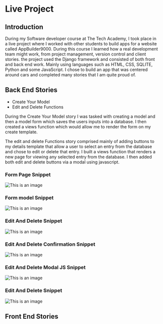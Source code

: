 # Live Project

## Introduction


During my Software developer course at The Tech Academy, I took place in a live project where I worked with other students to build apps for a website called AppBuilder9000.  During this course I learned how a real development team might work, from project management, version control and client stories. the project used the Django framework and consisted of both front and back end work.  Mainly using languages such as HTML, CSS, SQLITE, Python and some JavaScript.  I chose to build an app that was centered around cars and completed many stories that I am quite proud of.  



## Back End Stories

* Create Your Model
* Edit and Delete Functions

During the Create Your Model story I was tasked with creating a model and then a model form which saves the users inputs into a database.  I then created a views function which would allow me to render the form on my create template.

The edit and delete Functions story comprised mainly of adding buttons to my details template that allow a user to select an entry from the database and chose to edit or delete that entry.  I built a views function that renders a new page for viewing any selected entry from the database.  I then added both edit and delete buttons via a modal using javascript.

### Form Page Snippet
![This is an image](./img/download.png)

### Form model Snippet
![This is an image](./img/download(1).png)

###  Edit And Delete Snippet
![This is an image](./img/download(2).png)

### Edit And Delete Confirmation Snippet
![This is an image](./img/download(3).png)

### Edit And Delete Modal JS Snippet
![This is an image](./img/download(4).png)

### Edit And Delete Snippet
![This is an image](./img/download(1).png)




## Front End Stories

<p> 

</p>